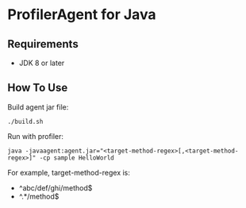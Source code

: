 # ProfilerAgent for Java

## Requirements
- JDK 8 or later

## How To Use

Build agent jar file:

```
./build.sh
```

Run with profiler:

```
java -javaagent:agent.jar="<target-method-regex>[,<target-method-regex>]" -cp sample HelloWorld
```

For example, target-method-regex is:

- ^abc/def/ghi/method$
- ^.*/method$

